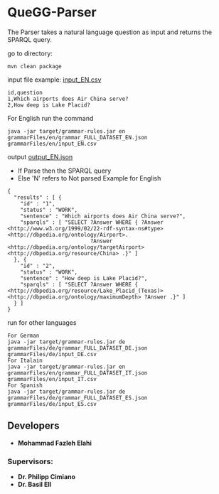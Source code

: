 # QueGG-Parser
The Parser takes a natural language question as input and returns the SPARQL query. 

go to directory: 

````installation
mvn clean package
```` 

input file example: [input_EN.csv](https://github.com/ag-sc/grammar-rules/blob/main/grammarFiles/en/input_EN.csv)
````
id,question
1,Which airports does Air China serve?
2,How deep is Lake Placid?
```` 

For English run the command
````
java -jar target/grammar-rules.jar en grammarFiles/en/grammar_FULL_DATASET_EN.json grammarFiles/en/input_EN.csv
````  

output [output_EN.json](https://github.com/ag-sc/grammar-rules/blob/main/grammarFiles/en/output_EN.json)
- If Parse then the SPARQL query
- Else 'N' refers to Not parsed
Example for English
````
{
  "results" : [ {
    "id" : "1",
    "status" : "WORK",
    "sentence" : "Which airports does Air China serve?",
    "sparqls" : [ "SELECT ?Answer WHERE { ?Answer <http://www.w3.org/1999/02/22-rdf-syntax-ns#type>   <http://dbpedia.org/ontology/Airport>. 
                          ?Answer <http://dbpedia.org/ontology/targetAirport> <http://dbpedia.org/resource/China> .}" ]
  }, {
    "id" : "2",
    "status" : "WORK",
    "sentence" : "How deep is Lake Placid?",
    "sparqls" : [ "SELECT ?Answer WHERE { <http://dbpedia.org/resource/Lake_Placid_(Texas)> <http://dbpedia.org/ontology/maximumDepth> ?Answer .}" ]
  } ]
}
````
run for other languages
````
For German
java -jar target/grammar-rules.jar de grammarFiles/de/grammar_FULL_DATASET_DE.json grammarFiles/de/input_DE.csv
For Italain
java -jar target/grammar-rules.jar en grammarFiles/en/grammar_FULL_DATASET_IT.json grammarFiles/en/input_IT.csv
For Spanish
java -jar target/grammar-rules.jar de grammarFiles/de/grammar_FULL_DATASET_ES.json grammarFiles/de/input_ES.csv
````


## Developers
* **Mohammad Fazleh Elahi**
### Supervisors:
* **Dr. Philipp Cimiano**
* **Dr. Basil Ell**










